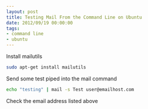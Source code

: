 ```yaml
---
layout: post
title: Testing Mail From the Command Line on Ubuntu
date: 2012/09/19 00:00:00
tags:
- command line
- ubuntu 
---
```


Install mailutils

```bash
sudo apt-get install mailutils
```

Send some test piped into the mail command

```bash
echo "testing" | mail -s Test user@emailhost.com
```

Check the email address listed above
